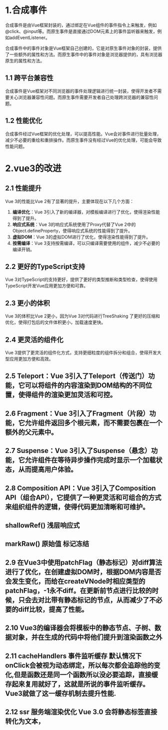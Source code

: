 <!--
 * @Author: caixin caixin185@163.com
 * @Date: 2024-12-24 12:34:02
-->
# 1.合成事件
合成事件是由Vue框架封装的，通过绑定在Vue组件的事件指令上来触发，例如@click、@input等。而原生事件是直接通过DOM元素上的事件监听器来触发，例如addEventListener。

合成事件中的事件对象是Vue框架自己创建的，它是对原生事件对象的封装，提供了一些额外的属性和方法。而原生事件中的事件对象是浏览器提供的，具有浏览器原生的属性和方法。
## 1.1 跨平台兼容性
合成事件是Vue框架对不同浏览器的事件处理逻辑进行统一封装，使得开发者不需要关心浏览器兼容性问题。而原生事件需要开发者自己处理跨浏览器的兼容性问题。
## 1.2 性能优化
合成事件经过Vue框架的优化处理，可以提高性能。Vue会对事件进行批量处理，减少不必要的重绘和重排操作。而原生事件没有经过Vue的优化处理，可能会导致性能问题。

# 2.vue3的改进
## 2.1 性能提升
Vue 3的性能比Vue 2有了显著的提升，主要体现在以下几个方面：

1. **编译优化**：Vue 3引入了新的编译器，对模板编译进行了优化，使得渲染性能得到了提升。
2. **响应式系统**：Vue 3的响应式系统使用了Proxy代替了Vue 2中的Object.defineProperty，使得响应式系统的性能得到了提升。
3. **虚拟DOM**：Vue 3的虚拟DOM进行了优化，使得渲染性能得到了提升。
4. **按需编译**：Vue 3支持按需编译，可以只编译需要使用的组件，减少不必要的编译开销。
## 2.2 更好的TypeScript支持
Vue 3对TypeScript的支持更好，提供了更好的类型推断和类型检查，使得使用TypeScript开发Vue应用更加方便和可靠。
## 2.3 更小的体积
Vue 3的体积比Vue 2更小，因为Vue 3对代码进行TreeShaking 了更好的压缩和优化，使得打包后的文件体积更小，加载速度更快。
## 2.4 更灵活的组件化
Vue 3提供了更灵活的组件化方式，支持更细粒度的组件拆分和组合，使得开发大型应用更加方便和高效。
## 2.5 Teleport：Vue 3引入了Teleport（传送门）功能，它可以将组件的内容渲染到DOM结构的不同位置，使得组件的渲染更加灵活和可控。

## 2.6 Fragment：Vue 3引入了Fragment（片段）功能，它允许组件返回多个根元素，而不需要包裹在一个额外的父元素中。

## 2.7 Suspense：Vue 3引入了Suspense（悬念）功能，它允许组件在等待异步操作完成时显示一个加载状态，从而提高用户体验。

## 2.8 Composition API：Vue 3引入了Composition API（组合API），它提供了一种更灵活和可组合的方式来组织组件的逻辑，使得代码更加清晰和可维护。
## shallowRef() 浅层响应式
## markRaw() 原始值 标记冻结

## 2.9 在Vue3中使用patchFlag（静态标记）对diff算法进行了优化，在创建虚拟DOM时，根据DOM内容是否会发生变化，而给在createVNode时相应类型的patchFlag，-1永不diff。在更新前节点进行比较的时候，只会去对比带有静态标记的节点，从而减少了不必要的diff比较，提高了性能。

## 2.10 Vue3的编译器会将模板中的静态节点、子树、数据对象，并在生成的代码中将他们提升到渲染函数之外

## 2.11 cacheHandlers 事件监听缓存 默认情况下onClick会被视为动态绑定，所以每次都会追踪他的变化,但是函数还是同一个函数所以没必要追踪，直接缓存起来复用就好了，这就是所说的事件监听缓存。Vue3就做了这一缓存机制去提升性能.

## 2.12 ssr 服务端渲染优化 Vue 3.0 会将静态标签直接转化为文本，